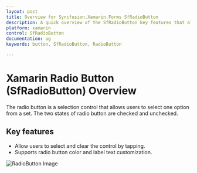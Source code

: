 ```yaml
---
layout: post
title: Overview for Syncfusion.Xamarin.Forms SfRadioButton
description: A quick overview of the SfRadioButton key features that allow users to choose one of the options from a set and its available customizations.
platform: xamarin
control: SfRadioButton
documentation: ug 
keywords: button, SfRadioButton, RadioButton

---
```


# Xamarin Radio Button (SfRadioButton) Overview

The radio button is a selection control that allows users to select one option from a set. The two states of radio button are checked and unchecked.

##  Key features

* Allow users to select and clear the control by tapping.
* Supports radio button color and label text customization.

![RadioButton Image](Images/RadioButton_Overview.png)

